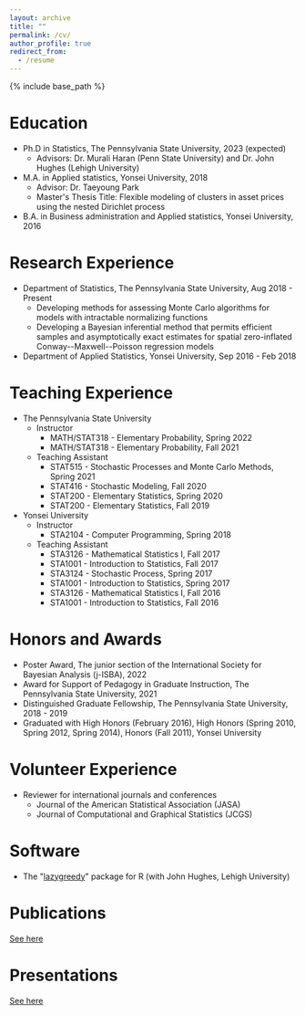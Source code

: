 ```yaml
---
layout: archive
title: ""
permalink: /cv/
author_profile: true
redirect_from:
  - /resume
---
```


{% include base_path %}

Education
======
* Ph.D in Statistics, The Pennsylvania State University, 2023 (expected)
  - Advisors: Dr. Murali Haran (Penn State University) and Dr. John Hughes (Lehigh University)
* M.A. in Applied statistics, Yonsei University, 2018
  - Advisor: Dr. Taeyoung Park
  - Master's Thesis Title: Flexible modeling of clusters in asset prices using the nested Dirichlet process
* B.A. in Business administration and Applied statistics, Yonsei University, 2016


Research Experience
======
* Department of Statistics, The Pennsylvania State University, Aug 2018 - Present
  - Developing methods for assessing Monte Carlo algorithms for models with intractable normalizing functions
  - Developing a Bayesian inferential method that permits efficient samples and asymptotically exact estimates for spatial zero-inflated Conway--Maxwell--Poisson regression models
* Department of Applied Statistics, Yonsei University, Sep 2016 - Feb 2018
  
  


Teaching Experience
======
* The Pennsylvania State University
  - Instructor
    + MATH/STAT318 - Elementary Probability, Spring 2022
    + MATH/STAT318 - Elementary Probability, Fall 2021
  - Teaching Assistant
    + STAT515 - Stochastic Processes and Monte Carlo Methods, Spring 2021
    + STAT416 - Stochastic Modeling, Fall 2020
    + STAT200 - Elementary Statistics,  Spring 2020
    + STAT200 - Elementary Statistics, Fall 2019
* Yonsei University
  - Instructor
    + STA2104 - Computer Programming, Spring 2018
  - Teaching Assistant
    + STA3126 - Mathematical Statistics I, Fall 2017
    + STA1001 - Introduction to Statistics, Fall 2017
    + STA3124 - Stochastic Process, Spring 2017
    + STA1001 - Introduction to Statistics, Spring 2017
    + STA3126 - Mathematical Statistics I, Fall 2016
    + STA1001 - Introduction to Statistics, Fall 2016


Honors and Awards
======
* Poster Award, The junior section of the International Society for Bayesian Analysis (j-ISBA), 2022
* Award for Support of Pedagogy in Graduate Instruction, The Pennsylvania State University, 2021
* Distinguished Graduate Fellowship, The Pennsylvania State University, 2018 - 2019
* Graduated with High Honors (February 2016), High Honors (Spring 2010, Spring 2012, Spring 2014), Honors (Fall 2011), Yonsei University


Volunteer Experience
======
* Reviewer for international journals and conferences
  - Journal of the American Statistical Association (JASA)
  - Journal of Computational and Graphical Statistics (JCGS)


Software
======
* The "[lazygreedy](https://cran.r-project.org/web/packages/lazygreedy/lazygreedy.pdf)" package for R (with John Hughes, Lehigh University)


Publications
======
[See here](https://bokgyeong.github.io/publications/)


Presentations
======
[See here](https://bokgyeong.github.io/talks/)


<!--
Skills
======
* Skill 1
* Skill 2
  * Sub-skill 2.1
  * Sub-skill 2.2
  * Sub-skill 2.3
* Skill 3

Publications
======
  <ul>{% for post in site.publications %}
    {% include archive-single-cv.html %}
  {% endfor %}</ul>
  
Talks
======
  <ul>{% for post in site.talks %}
    {% include archive-single-talk-cv.html %}
  {% endfor %}</ul>
  
Teaching
======
  <ul>{% for post in site.teaching %}
    {% include archive-single-cv.html %}
  {% endfor %}</ul>
  
Service and leadership
======
* Currently signed in to 43 different slack teams
-->
